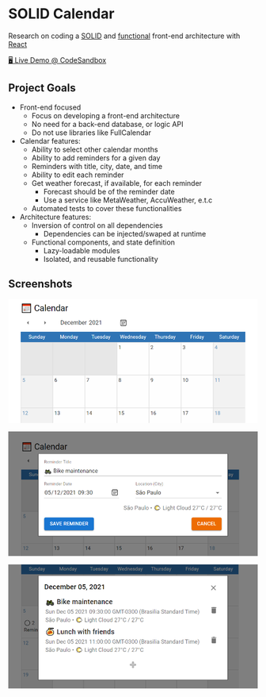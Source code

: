 # SOLID Calendar

Research on coding a [SOLID][solid] and [functional][functional] front-end architecture with [React][react]

[🖥️ Live Demo @ CodeSandbox][live_demo]

## Project Goals

- Front-end focused
  - Focus on developing a front-end architecture
  - No need for a back-end database, or logic API
  - Do not use libraries like FullCalendar
- Calendar features:
  - Ability to select other calendar months
  - Ability to add reminders for a given day
  - Reminders with title, city, date, and time
  - Ability to edit each reminder
  - Get weather forecast, if available, for each reminder
    - Forecast should be of the reminder date
    - Use a service like MetaWeather, AccuWeather, e.t.c
  - Automated tests to cover these functionalities
- Architecture features:
  - Inversion of control on all dependencies
    - Dependencies can be injected/swaped at runtime
  - Functional components, and state definition
    - Lazy-loadable modules
    - Isolated, and reusable functionality

## Screenshots

![calendar screenshot](./public/images/calendar-view.png)

![calendar screenshot](./public/images/reminder-editor.png)

![calendar screenshot](./public/images/reminder-list.png)


[solid]: https://en.wikipedia.org/wiki/SOLID

[functional]: https://en.wikipedia.org/wiki/Functional_programming

[react]: https://reactjs.org/

[live_demo]: https://jtohp.sse.codesandbox.io/
